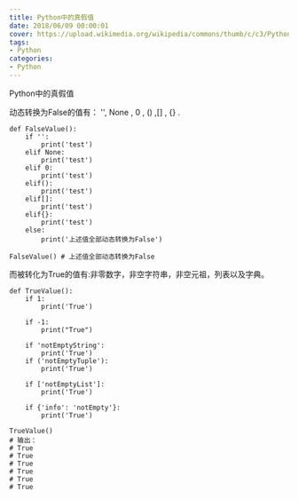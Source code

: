 ```yaml
---
title: Python中的真假值
date: 2018/06/09 00:00:01
cover: https://upload.wikimedia.org/wikipedia/commons/thumb/c/c3/Python-logo-notext.svg/1200px-Python-logo-notext.svg.png
tags: 
- Python
categories: 
- Python
---
```

Python中的真假值
<!--more-->

动态转换为False的值有： '', None , 0 , () ,[] , {} .

```
def FalseValue():
    if '':
        print('test')
    elif None:
        print('test')
    elif 0:
        print('test')
    elif():
        print('test')
    elif[]:
        print('test')
    elif{}:
        print('test')
    else:
        print('上述值全部动态转换为False')

FalseValue() # 上述值全部动态转换为False
```

而被转化为True的值有:非零数字，非空字符串，非空元祖，列表以及字典。

```
def TrueValue():
    if 1:
        print('True')

    if -1:
        print("True")

    if 'notEmptyString':
        print('True')
    if ('notEmptyTuple'):
        print('True')

    if ['notEmptyList']:
        print('True')

    if {'info': 'notEmpty'}:
        print('True')

TrueValue()
# 输出：
# True
# True
# True
# True
# True
# True
```
